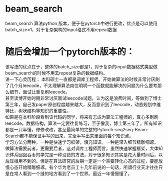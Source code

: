 # beam_search
beam_search 算法python 版本，便于在pytorch中进行更改，优点是可以使用batch_size=1，对于复杂架构的input格式不用repeat数据  
# 随后会增加一个pytorch版本的：  
该写法的优点在于，整体的batch_size都是1，对于复杂的input数据格式类型做beam_search的时候不用去repeat复杂的数据结构。  
讲一下心灵历程： 
本科硕士一直都是调库工程师，开始做算法的时候非常讨厌刷了几个月leecode，不太理解算法岗位明明一个函数就能解决的问题为什么要考那么细节，面试让重复刷leecode。  
甚至读博开始时期非常讨厌面试leecode试题。认为这是浪费时间，等做到了博士第三年，自己发paper原创程度越来越大，反而意识到了leecode，动态规划中维特比，树状结构等知识的重要性。  
如果是在本科阶段看到该代码的同学，将来有志成为算法工程师的，真心多刷刷leecode，数据结构，算法一定要往复练习，至于像我，博士第三年了，所有知识都是一只半懂，修修改改，甚至最简单的完整的Pytorch-seq2seq-Beam-Search都不能保证手写的出来，完全手写出来里面的每个知识点。  
学习方法分两种，一种是快速学习框架，填充知识。一种是深入细节精雕细琢。
做算法需要前者，更需要后者，这对调库工程师而言，虽然快速掌握框架，大体知识体系囫囵吞枣的学完是一种没错的方法，对于很多知识其实是花大量时间后，以后压根用不到的。但是在算法研究的后期一定是一个需要转化心态的过程，要能放慢心态开始精雕细琢。有个华为老员工十几年前说的一句话，所谓行业天才往往只是在常人看到一个缝的地方看到了一个世界。最近一年慢慢懂了。
